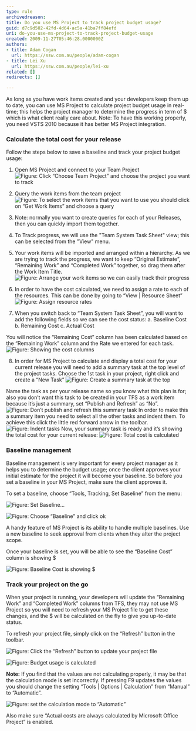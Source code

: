 ```yaml
---
type: rule
archivedreason: 
title: Do you use MS Project to track project budget usage?
guid: d7c9d502-42fd-4d64-ac5a-41ba7ff84efd
uri: do-you-use-ms-project-to-track-project-budget-usage
created: 2009-11-27T05:46:28.0000000Z
authors:
- title: Adam Cogan
  url: https://ssw.com.au/people/adam-cogan
- title: Lei Xu
  url: https://ssw.com.au/people/lei-xu
related: []
redirects: []

---
```


As long as you have work items created and your developers keep them up to date, you can use MS Project to calculate project budget usage in real-time; this helps the project manager to determine the progress in term of $ which is what client really care about. 
 Note: To have this working properly, you need VSTS 2010 because it has better MS Project integration. 

<!--endintro-->

### Calculate the total cost for your release

Follow the steps below to save a baseline and track your project budget usage:

1. Open MS Project and connect to your Team Project 
  ![Figure: Click “Choose Team Project” and choose the project you want to track](/rules/do-you-use-ms-project-to-track-project-budget-usage/ChooseTeamProject_Small.jpg)
  
2. Query the work items from the team project 
  ![Figure: To select the work items that you want to use you should click on “Get Work Items” and choose a query](/rules/do-you-use-ms-project-to-track-project-budget-usage/QueryTheWorkItem_Small.jpg)
  
3. Note: normally you want to create queries for each of your Releases, then you can quickly import them together.

4. To Track progress, we will use the "Team System Task Sheet" view; this can be selected from the "View" menu.

5. Your work items will be imported and arranged within a hierarchy. As we are trying to track the progress, we want to keep “Original Estimate”, “Remaining Work” and “Completed Work” together, so drag them after the Work Item Title.
  ![Figure: Arrange your work items so we can easily track their progress](/rules/do-you-use-ms-project-to-track-project-budget-usage/ArrangeWorkItems_Small.jpg)

6. In order to have the cost calculated, we need to assign a rate to each of the resources. This can be done by going to “View | Resource Sheet”
  ![Figure: Assign resource rates](/rules/do-you-use-ms-project-to-track-project-budget-usage/AssignResourceRates.jpg)

7. When you switch back to “Team System Task Sheet”, you will want to add the following fields so we can see the cost status:
  a.  Baseline Cost
  b. Remaining Cost
  c. Actual Cost 

  You will notice the “Remaining Cost” column has been calculated based on the “Remaining Work” column and the Rate we entered for each task. 
  ![Figure: Showing the cost columns](/rules/do-you-use-ms-project-to-track-project-budget-usage/CostColumn_Small.jpg)

8. In order for MS Project to calculate and display a total cost for your current release you will need to add a summary task at the top level of the project tasks.
  Choose the 1st task in your project, right click and create a “New Task” 
  ![Figure: Create a summary task at the top](/rules/do-you-use-ms-project-to-track-project-budget-usage/SummaryTask.jpg) 

  Name the task as per your release name so you know what this plan is for; also you don’t want this task to be created in your TFS as a work item because it’s just a summary, set “Publish and Refresh” as “No”. 
  ![Figure: Don’t publish and refresh this summary task](/rules/do-you-use-ms-project-to-track-project-budget-usage/NoPublishAndRefresh.jpg) 
  In order to make this a summary item you need to select all the other tasks and indent them. To achieve this click the little red forward arrow in the toolbar.
  ![Figure: Indent tasks](/rules/do-you-use-ms-project-to-track-project-budget-usage/IndentTask_Small.jpg)
  Now, your summary task is ready and it’s showing the total cost for your current release:
  ![Figure: Total cost is calculated](/rules/do-you-use-ms-project-to-track-project-budget-usage/TotalCost_Small.jpg)

### Baseline management

Baseline management is very important for every project manager as it helps you to determine the budget usage; once the client approves your initial estimate for the project it will become your baseline. So before you set a baseline in your MS Project, make sure the client approves it.

To set a baseline, choose “Tools, Tracking, Set Baseline” from the menu: 

![Figure: Set Baseline...](/rules/do-you-use-ms-project-to-track-project-budget-usage/SetBaseline_Small.jpg)

![Figure: Choose “Baseline” and click ok](/rules/do-you-use-ms-project-to-track-project-budget-usage/ChooseBaseline.jpg)

A handy feature of MS Project is its ability to handle multiple baselines. Use a new baseline to seek approval from clients when they alter the project scope. 

Once your baseline is set, you will be able to see the “Baseline Cost” column is showing $

![Figure: Baseline Cost is showing $](/rules/do-you-use-ms-project-to-track-project-budget-usage/BaselineCost_Small.jpg)

### Track your project on the go

When your project is running, your developers will update the “Remaining Work” and “Completed Work” columns from TFS, they may not use MS Project so you will need to refresh your MS Project file to get these changes, and the $ will be calculated on the fly to give you up-to-date status.

To refresh your project file, simply click on the “Refresh” button in the toolbar. 

![Figure: Click the “Refresh” button to update your project file](/rules/do-you-use-ms-project-to-track-project-budget-usage/RefreshProject.jpg)

![Figure: Budget usage is calculated](/rules/do-you-use-ms-project-to-track-project-budget-usage/BudgetUsage_Small.jpg)

**Note:** If you find that the values are not calculating properly, it may be that the calculation mode is set incorrectly. If pressing F9 updates the values you should change the setting “Tools | Options | Calculation” from “Manual” to “Automatic”.

![Figure: set the calculation mode to “Automatic”](/rules/do-you-use-ms-project-to-track-project-budget-usage/CalculationMode_Small.jpg)

Also make sure “Actual costs are always calculated by Microsoft Office Project” is enabled.

